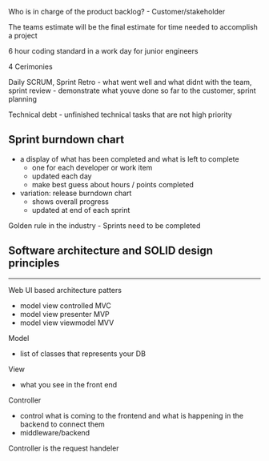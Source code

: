 Who is in charge of the product backlog? - Customer/stakeholder

The teams estimate will be the final estimate for time needed to accomplish a project

6 hour coding standard in a work day for junior engineers

4 Cerimonies 

Daily SCRUM, Sprint Retro - what went well and what didnt with the team, sprint review - demonstrate what youve done so far to the customer, sprint planning

Technical debt - unfinished technical tasks that are not high priority 

Sprint burndown chart
---
- a display of what has been completed and what is left to complete
    - one for each developer or work item
    - updated each day
    - make best guess about hours / points completed
- variation: release burndown chart
    - shows overall progress
    - updated at end of each sprint

Golden rule in the industry - Sprints need to be completed 

Software architecture and SOLID design principles 
---
___

Web UI based architecture patters

- model view controlled MVC
- model view presenter MVP
- model view viewmodel MVV

Model
- list of classes that represents your DB

View
- what you see in the front end

Controller
- control what is coming to the frontend and what is happening in the backend to connect them
- middleware/backend

Controller is the request handeler 





